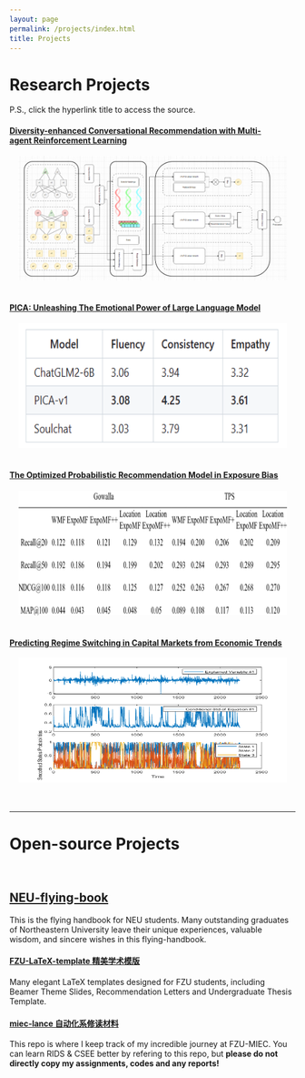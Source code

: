 ```yaml
---
layout: page
permalink: /projects/index.html
title: Projects
---
```


# Research Projects

P.S., click the hyperlink title to access the source.<br>

#### [Diversity-enhanced Conversational Recommendation with Multi-agent Reinforcement Learning](https://fzuiot.site/)

<center>
<img src="/images/CRS.png" width="473" height="219">
</center>

<br>

#### [PICA: Unleashing The Emotional Power of Large Language Model](https://github.com/Yizhao111/PICA)
<center>
<img src="/images/PICA.png" width="473" height="219">
</center>
<br>

#### [The Optimized Probabilistic Recommendation Model in Exposure Bias](https://yizhao111.github.io/mypaper/paper_bias.pdf)

<center>
<img src="/images/Combined-Model.png" width="473" height="219">
</center>
<br>

#### [Predicting Regime Switching in Capital Markets from Economic Trends](https://Yizhao111.github.io/mypaper/paper_predict.pdf)

<center>
<img src="/images/predict.png" width="473" height="219">
</center>
<br>

<br>

---

# Open-source Projects

<br>

## [NEU-flying-book](https://Yizhao111.github.io/file/NEU-flybook)

This is the flying handbook for NEU students. Many outstanding graduates of Northeastern University leave their unique experiences, valuable wisdom, and sincere wishes in this flying-handbook.

#### [FZU-LaTeX-template 精美学术模版](https://github.com/GuangLun2000/FZU-latex-template)

Many elegant LaTeX templates designed for FZU students, including Beamer Theme Slides, Recommendation Letters and Undergraduate Thesis Template.

#### [miec-lance 自动化系修读材料](https://github.com/GuangLun2000/miec-lance )

This repo is where I keep track of my incredible journey at FZU-MIEC. You can learn RIDS & CSEE better by refering to this repo, but **please do not directly copy my assignments, codes and any reports!**
